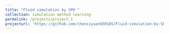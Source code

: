 ```yaml
---
title: "Fluid simulation by SPH "
collection: simulation method learning
permalink: /projects/project_1
projecturl: 'https://github.com/chensiyuan030105/Fluid-simulation-by-SPH.git'
---
```

